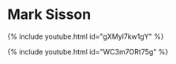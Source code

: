 # Mark Sisson
{% include youtube.html id="gXMyl7kw1gY" %}


{% include youtube.html id="WC3m7ORt75g" %}


